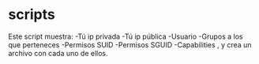 # scripts
Este script muestra:
-Tú ip privada
-Tú ip pública
-Usuario
-Grupos a los que perteneces
-Permisos SUID
-Permisos SGUID
-Capabilities
, y crea un archivo con cada uno de ellos.
